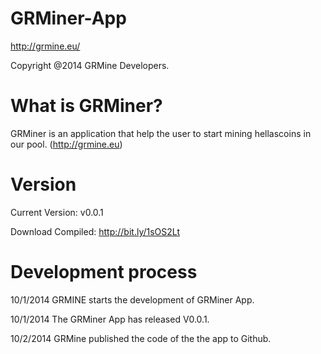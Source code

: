 GRMiner-App
===========
http://grmine.eu/

Copyright @2014 GRMine Developers.

What is GRMiner?
================
GRMiner is an application that help the user to start mining hellascoins in our pool. (http://grmine.eu)

Version
========

Current Version: v0.0.1

Download Compiled: http://bit.ly/1sOS2Lt

Development process
====================
10/1/2014 GRMINE starts the development of GRMiner App.

10/1/2014 The GRMiner App has released V0.0.1.

10/2/2014 GRMine published the code of the the app to Github.
